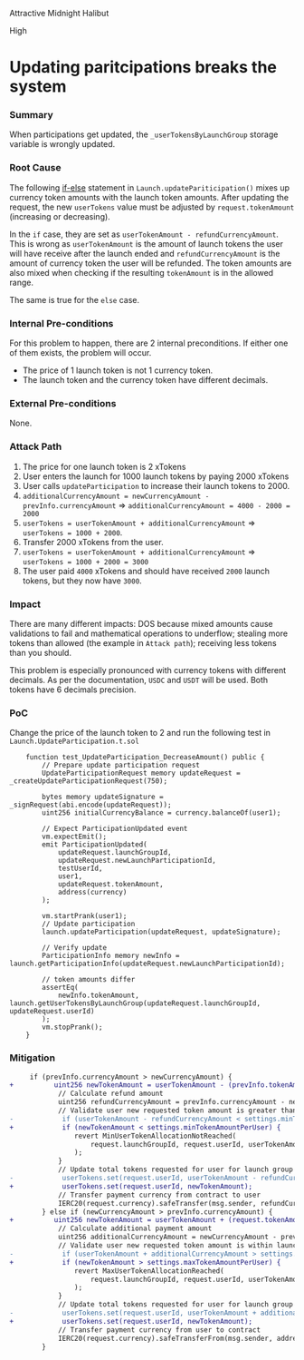 Attractive Midnight Halibut

High

# Updating paritcipations breaks the system

### Summary

When participations get updated, the `_userTokensByLaunchGroup` storage variable is wrongly updated. 

### Root Cause

The  following [if-else](https://github.com/sherlock-audit/2025-02-rova/blob/main/rova-contracts/src/Launch.sol#L351-L377) statement in `Launch.updatePariticipation()` mixes up currency token amounts with the launch token amounts. After updating the request, the new `userTokens` value must be adjusted by `request.tokenAmount` (increasing or decreasing). 

In the `if` case, they are set as `userTokenAmount - refundCurrencyAmount`. This is wrong as `userTokenAmount` is the amount of launch tokens the user will have receive after the launch ended and `refundCurrencyAmount` is the amount of currency token the user will be refunded. The token amounts are also mixed when checking if the resulting `tokenAmount` is in the allowed range.

The same is true for the `else` case.

### Internal Pre-conditions

For this problem to happen, there are 2 internal preconditions. If either one of them exists, the problem will occur.
 - The price of 1 launch token is not 1 currency token.
 - The launch token and the currency token have different decimals.

### External Pre-conditions

None.

### Attack Path

1. The price for one launch token is 2 xTokens
2. User enters the launch for 1000 launch tokens by paying 2000 xTokens
3. User calls `updateParticipation` to increase their launch tokens to 2000.
4. `additionalCurrencyAmount = newCurrencyAmount - prevInfo.currencyAmount` => `additionalCurrencyAmount = 4000 - 2000 = 2000`
5. `userTokens = userTokenAmount + additionalCurrencyAmount` => `userTokens = 1000 + 2000`.
6.  Transfer 2000 xTokens from the user.
7.  `userTokens = userTokenAmount + additionalCurrencyAmount` => `userTokens = 1000 + 2000 = 3000`
8. The user paid `4000` xTokens and should have received `2000` launch tokens, but they now have `3000`.

### Impact

There are many different impacts: DOS because  mixed amounts cause validations to fail and mathematical operations to underflow; stealing more tokens than allowed (the example in `Attack path`); receiving less tokens than you should. 

This problem is especially pronounced with currency tokens with different decimals. As per the documentation, `USDC` and `USDT` will be used. Both tokens have 6 decimals precision.

### PoC

Change the price of the launch token to 2 and run the following test in `Launch.UpdateParticipation.t.sol`

```solidity
    function test_UpdateParticipation_DecreaseAmount() public {
        // Prepare update participation request
        UpdateParticipationRequest memory updateRequest = _createUpdateParticipationRequest(750);

        bytes memory updateSignature = _signRequest(abi.encode(updateRequest));
        uint256 initialCurrencyBalance = currency.balanceOf(user1);

        // Expect ParticipationUpdated event
        vm.expectEmit();
        emit ParticipationUpdated(
            updateRequest.launchGroupId,
            updateRequest.newLaunchParticipationId,
            testUserId,
            user1,
            updateRequest.tokenAmount,
            address(currency)
        );

        vm.startPrank(user1);
        // Update participation
        launch.updateParticipation(updateRequest, updateSignature);

        // Verify update
        ParticipationInfo memory newInfo = launch.getParticipationInfo(updateRequest.newLaunchParticipationId);

        // token amounts differ
        assertEq(
            newInfo.tokenAmount, launch.getUserTokensByLaunchGroup(updateRequest.launchGroupId, updateRequest.userId)
        );
        vm.stopPrank();
    }
```

### Mitigation

```diff
     if (prevInfo.currencyAmount > newCurrencyAmount) {
+          uint256 newTokenAmount = userTokenAmount - (prevInfo.tokenAmount - request.tokenAmount);
            // Calculate refund amount
            uint256 refundCurrencyAmount = prevInfo.currencyAmount - newCurrencyAmount;
            // Validate user new requested token amount is greater than min token amount per user
-            if (userTokenAmount - refundCurrencyAmount < settings.minTokenAmountPerUser) {
+            if (newTokenAmount < settings.minTokenAmountPerUser) {
                revert MinUserTokenAllocationNotReached(
                    request.launchGroupId, request.userId, userTokenAmount, request.tokenAmount
                );
            }
            // Update total tokens requested for user for launch group
-            userTokens.set(request.userId, userTokenAmount - refundCurrencyAmount);
+            userTokens.set(request.userId, newTokenAmount);
            // Transfer payment currency from contract to user
            IERC20(request.currency).safeTransfer(msg.sender, refundCurrencyAmount);
        } else if (newCurrencyAmount > prevInfo.currencyAmount) {
+          uint256 newTokenAmount = userTokenAmount + (request.tokenAmount - prevInfo.tokenAmount);
            // Calculate additional payment amount
            uint256 additionalCurrencyAmount = newCurrencyAmount - prevInfo.currencyAmount;
            // Validate user new requested token amount is within launch group user allocation limits
-            if (userTokenAmount + additionalCurrencyAmount > settings.maxTokenAmountPerUser) {
+            if (newTokenAmount > settings.maxTokenAmountPerUser) {
                revert MaxUserTokenAllocationReached(
                    request.launchGroupId, request.userId, userTokenAmount, request.tokenAmount
                );
            }
            // Update total tokens requested for user for launch group
-            userTokens.set(request.userId, userTokenAmount + additionalCurrencyAmount);
+            userTokens.set(request.userId, newTokenAmount);
            // Transfer payment currency from user to contract
            IERC20(request.currency).safeTransferFrom(msg.sender, address(this), additionalCurrencyAmount);
        }
```